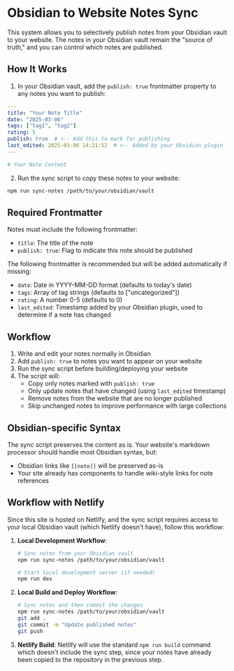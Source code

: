 # Obsidian to Website Notes Sync

This system allows you to selectively publish notes from your Obsidian vault to your website. The notes in your Obsidian vault remain the "source of truth," and you can control which notes are published.

## How It Works

1. In your Obsidian vault, add the `publish: true` frontmatter property to any notes you want to publish:

```yaml
---
title: "Your Note Title"
date: "2025-03-06"
tags: ["tag1", "tag2"]
rating: 5
publish: true  # <-- Add this to mark for publishing
last_edited: 2025-03-06 14:21:52  # <-- Added by your Obsidian plugin
---

# Your Note Content
```

2. Run the sync script to copy these notes to your website:

```bash
npm run sync-notes /path/to/your/obsidian/vault
```

## Required Frontmatter

Notes must include the following frontmatter:

- `title`: The title of the note
- `publish: true`: Flag to indicate this note should be published

The following frontmatter is recommended but will be added automatically if missing:

- `date`: Date in YYYY-MM-DD format (defaults to today's date)
- `tags`: Array of tag strings (defaults to ["uncategorized"])
- `rating`: A number 0-5 (defaults to 0)
- `last_edited`: Timestamp added by your Obsidian plugin, used to determine if a note has changed

## Workflow

1. Write and edit your notes normally in Obsidian
2. Add `publish: true` to notes you want to appear on your website
3. Run the sync script before building/deploying your website
4. The script will:
   - Copy only notes marked with `publish: true`
   - Only update notes that have changed (using `last_edited` timestamp)
   - Remove notes from the website that are no longer published
   - Skip unchanged notes to improve performance with large collections

## Obsidian-specific Syntax

The sync script preserves the content as is. Your website's markdown processor should handle most Obsidian syntax, but:

- Obsidian links like `[[note]]` will be preserved as-is
- Your site already has components to handle wiki-style links for note references

## Workflow with Netlify

Since this site is hosted on Netlify, and the sync script requires access to your local Obsidian vault (which Netlify doesn't have), follow this workflow:

1. **Local Development Workflow**:
   ```bash
   # Sync notes from your Obsidian vault
   npm run sync-notes /path/to/your/obsidian/vault
   
   # Start local development server (if needed)
   npm run dev
   ```

2. **Local Build and Deploy Workflow**:
   ```bash
   # Sync notes and then commit the changes
   npm run sync-notes /path/to/your/obsidian/vault
   git add .
   git commit -m "Update published notes"
   git push
   ```

3. **Netlify Build**:
   Netlify will use the standard `npm run build` command which doesn't include the sync step, since your notes have already been copied to the repository in the previous step.